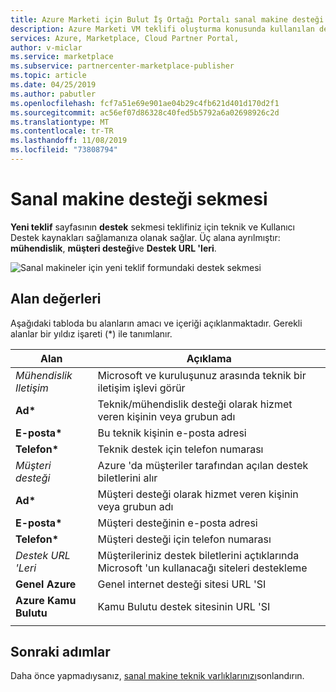 ```yaml
---
title: Azure Marketi için Bulut İş Ortağı Portalı sanal makine desteği sekmesi
description: Azure Marketi VM teklifi oluşturma konusunda kullanılan destek sekmesini açıklar.
services: Azure, Marketplace, Cloud Partner Portal,
author: v-miclar
ms.service: marketplace
ms.subservice: partnercenter-marketplace-publisher
ms.topic: article
ms.date: 04/25/2019
ms.author: pabutler
ms.openlocfilehash: fcf7a51e69e901ae04b29c4fb621d401d170d2f1
ms.sourcegitcommit: ac56ef07d86328c40fed5b5792a6a02698926c2d
ms.translationtype: MT
ms.contentlocale: tr-TR
ms.lasthandoff: 11/08/2019
ms.locfileid: "73808794"
---
```

# <a name="virtual-machine-support-tab"></a>Sanal makine desteği sekmesi

**Yeni teklif** sayfasının **destek** sekmesi teklifiniz için teknik ve Kullanıcı Destek kaynakları sağlamanıza olanak sağlar.  Üç alana ayrılmıştır: **mühendislik**, **müşteri desteği**ve **Destek URL 'leri**.

![Sanal makineler için yeni teklif formundaki destek sekmesi](./media/publishvm_012.png)

## <a name="field-values"></a>Alan değerleri

Aşağıdaki tabloda bu alanların amacı ve içeriği açıklanmaktadır. Gerekli alanlar bir yıldız işareti (*) ile tanımlanır.

|         Alan                 |       Açıklama                                                        |
|        -------                |       ------------                                                       |
| *Mühendislik Iletişim*     | Microsoft ve kuruluşunuz arasında teknik bir iletişim işlevi görür | 
| **Ad\***                | Teknik/mühendislik desteği olarak hizmet veren kişinin veya grubun adı     |
| **E-posta\***               | Bu teknik kişinin e-posta adresi                                      |
| **Telefon\***               | Teknik destek için telefon numarası                                           |
| *Müşteri desteği*        | Azure 'da müşteriler tarafından açılan destek biletlerini alır |
| **Ad\***                | Müşteri desteği olarak hizmet veren kişinin veya grubun adı                  |
| **E-posta\***               | Müşteri desteğinin e-posta adresi                                            |
| **Telefon\***               | Müşteri desteği için telefon numarası                                            |
| *Destek URL 'Leri*            | Müşterileriniz destek biletlerini açtıklarında Microsoft 'un kullanacağı siteleri destekleme |
| **Genel Azure**          | Genel internet desteği sitesi URL 'SI                                         |
| **Azure Kamu Bulutu**| Kamu Bulutu destek sitesinin URL 'SI                                        |
|  |  |


## <a name="next-steps"></a>Sonraki adımlar

Daha önce yapmadıysanız, [sanal makine teknik varlıklarınızı](./cpp-create-technical-assets.md)sonlandırın.

